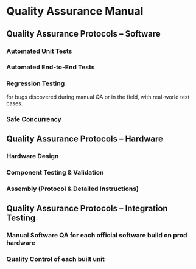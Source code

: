 # Quality Assurance Manual

## Quality Assurance Protocols – Software

### Automated Unit Tests

### Automated End-to-End Tests

### Regression Testing

for bugs discovered during manual QA or in the field, with real-world test cases.

### Safe Concurrency

## Quality Assurance Protocols – Hardware

### Hardware Design

### Component Testing & Validation

### Assembly (Protocol & Detailed Instructions)

## Quality Assurance Protocols – Integration Testing

### Manual Software QA for each official software build on prod hardware

### Quality Control of each built unit
